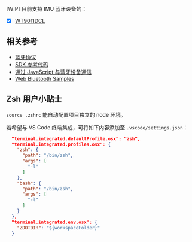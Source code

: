 [WIP] 目前支持 IMU 蓝牙设备的：

- [x] [WT9011DCL](https://wit-motion.yuque.com/wumwnr/docs/rwiclb)

## 相关参考

- [蓝牙协议](https://wit-motion.yuque.com/wumwnr/docs/ycui87fgg1mepk1u#cMiN1)
- [SDK 参考代码](https://github.com/WITMOTION/WitBluetooth_BWT901BLE5_0/blob/main/Android_Java/wit-example-ble5/WitSDK/src/main/java/com/wit/witsdk/Device/DeviceModel.java#L199)
- [通过 JavaScript 与蓝牙设备通信](https://developer.chhttps://developer.chrome.com/docs/capabilities/bluetooth?hl=zh-cn)
- [Web Bluetooth Samples](https://googlechrome.github.io/samples/web-bluetooth/index.html)

## Zsh 用户小贴士

`source .zshrc` 能自动配置项目独立的 node 环境。

若希望与 VS Code 终端集成，可将如下内容添加至 `.vscode/settings.json`：

```json
  "terminal.integrated.defaultProfile.osx": "zsh",
  "terminal.integrated.profiles.osx": {
    "zsh": {
      "path": "/bin/zsh",
      "args": [
        "-l"
      ]
    },
    "bash": {
      "path": "/bin/zsh",
      "args": [
        "-l"
      ]
    }
  },
  "terminal.integrated.env.osx": {
    "ZDOTDIR": "${workspaceFolder}"
  }
```

